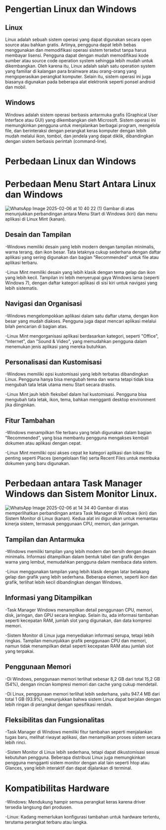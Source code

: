 # Pengertian Linux dan Windows
## Linux
Linux adalah sebuah sistem operasi yang dapat digunakan secara open source atau bahkan gratis. Artinya, pengguna dapat lebih bebas menggunakan dan memodifikasi operasi sistem tersebut tanpa harus membayar lisensi.
Pengguna dapat dengan mudah memodifikasi kode sumber atau source code operation system sehingga lebih mudah untuk dikembangkan.
Oleh karena itu, Linux adalah salah satu operation system yang familiar di kalangan para brainware atau orang-orang yang mengoperasikan perangkat komputer. 
Selain itu, sistem operasi ini juga biasanya digunakan pada beberapa alat elektronik seperti ponsel android dan mobil.

## Windows
Windows adalah sistem operasi berbasis antarmuka grafis (Graphical User Interface atau GUI) yang dikembangkan oleh Microsoft. Sistem operasi ini memungkinkan pengguna untuk menjalankan berbagai program, mengelola file, dan berinteraksi dengan perangkat keras komputer dengan lebih mudah melalui ikon, tombol, dan jendela yang dapat diklik, dibandingkan dengan sistem berbasis perintah (command-line).
# Perbedaan Linux dan Windows
# Perbedaan Menu Start Antara Linux dan Windows
![WhatsApp Image 2025-02-06 at 10 40 22 (1)](https://github.com/user-attachments/assets/de95fc35-4845-4efd-a734-f5fddfb3a538)
Gambar di atas menunjukkan perbandingan antara Menu Start di Windows (kiri) dan menu aplikasi di Linux Mint (kanan).
## Desain dan Tampilan
-Windows memiliki desain yang lebih modern dengan tampilan minimalis, warna terang, dan ikon besar. Tata letaknya cukup sederhana dengan daftar aplikasi yang sering digunakan dan bagian "Recommended" untuk file atau aplikasi terbaru.

-Linux Mint memiliki desain yang lebih klasik dengan tema gelap dan ikon yang lebih kecil. Tampilan ini lebih menyerupai gaya Windows lama (seperti Windows 7), dengan daftar kategori aplikasi di sisi kiri untuk navigasi yang lebih sistematis.
## Navigasi dan Organisasi
-Windows mengelompokkan aplikasi dalam satu daftar utama, dengan ikon besar yang mudah diakses. Pengguna juga dapat mencari aplikasi melalui bilah pencarian di bagian atas.

-Linux Mint mengorganisasi aplikasi berdasarkan kategori, seperti "Office", "Internet", dan "Sound & Video", yang memudahkan pengguna dalam menemukan jenis aplikasi yang mereka butuhkan.
## Personalisasi dan Kustomisasi
-Windows memiliki opsi kustomisasi yang lebih terbatas dibandingkan Linux. Pengguna hanya bisa mengubah tema dan warna tetapi tidak bisa mengubah tata letak utama menu Start secara drastis.

-Linux Mint jauh lebih fleksibel dalam hal kustomisasi. Pengguna bisa mengubah tata letak, ikon, tema, bahkan mengganti desktop environment jika diinginkan.
## Fitur Tambahan
-Windows menampilkan file terbaru yang telah digunakan dalam bagian "Recommended", yang bisa membantu pengguna mengakses kembali dokumen atau aplikasi dengan cepat.

-Linux Mint memiliki opsi akses cepat ke kategori aplikasi dan lokasi file penting seperti Places (pengelolaan file) serta Recent Files untuk membuka dokumen yang baru digunakan.
# Perbedaan antara Task Manager Windows dan Sistem Monitor Linux.
![WhatsApp Image 2025-02-06 at 14 34 40](https://github.com/user-attachments/assets/3cec5576-6edc-4213-8057-2293a43c7f70)
Gambar di atas memperlihatkan perbandingan antara Task Manager di Windows (kiri) dan Sistem Monitor di Linux (kanan). Kedua alat ini digunakan untuk memantau kinerja sistem, termasuk penggunaan CPU, memori, dan jaringan. 
## Tampilan dan Antarmuka
-Windows memiliki tampilan yang lebih modern dan bersih dengan desain minimalis. Informasi ditampilkan dalam bentuk tabel dan grafik dengan warna yang lembut, memudahkan pengguna dalam membaca data sistem.

-Linux menggunakan tampilan yang lebih klasik dengan latar belakang gelap dan grafik yang lebih sederhana. Beberapa elemen, seperti ikon dan grafik, terlihat lebih kecil dibandingkan dengan Windows.
## Informasi yang Ditampilkan
-Task Manager Windows menampilkan detail penggunaan CPU, memori, disk, jaringan, dan GPU secara lengkap. Selain itu, ada informasi tambahan seperti kecepatan RAM, jumlah slot yang digunakan, dan data kompresi memori.

-Sistem Monitor di Linux juga menyediakan informasi serupa, tetapi lebih ringkas. Tampilan menunjukkan grafik penggunaan CPU dan memori, namun tidak menampilkan detail seperti kecepatan RAM atau jumlah slot yang terpakai.
## Penggunaan Memori
-Di Windows, penggunaan memori terlihat sebesar 8,2 GB dari total 15,2 GB (54%), dengan rincian kompresi memori dan cache yang cukup mendetail.

-Di Linux, penggunaan memori terlihat lebih sederhana, yaitu 947.4 MB dari total 1 GB (93.9%), menunjukkan bahwa sistem Linux dapat berjalan dengan lebih ringan di perangkat dengan spesifikasi rendah.
## Fleksibilitas dan Fungsionalitas
-Task Manager di Windows memiliki fitur tambahan seperti menjalankan tugas baru, melihat riwayat aplikasi, dan menampilkan proses sistem secara lebih rinci.

-Sistem Monitor di Linux lebih sederhana, tetapi dapat dikustomisasi sesuai kebutuhan pengguna. Beberapa distribusi Linux juga memungkinkan pengguna mengganti sistem monitor dengan alat lain seperti htop atau Glances, yang lebih interaktif dan dapat dijalankan di terminal.
# Kompatibilitas Hardware
-Windows: Mendukung hampir semua perangkat keras karena driver tersedia langsung dari produsen.

-Linux: Kadang memerlukan konfigurasi tambahan untuk hardware tertentu, terutama perangkat terbaru atau langka.

